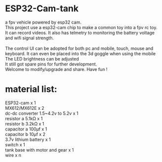 # ESP32-Cam-tank
a fpv vehicle powered by esp32 cam.</br>
This project use a esp32-cam chip to make a common toy into a fpv rc toy.</br>
It can record videos. 
It also has telmetry to monitoring the battery voltage and wifi signal strength. </br>
</br>
The control UI can be adopted for both pc and mobile, touch, mouse and keyboard. It can even be placed into the 3d goggle when using the mobile</br> 
The LED brightness can be adjusted</br>
It still got spare pins for further development.</br>
Welcome to modify/upgrade and share. Have fun !</br>

# material list:
ESP32-cam x 1</br>
MX612/MX612E x 2</br>
dc-dc converter 1.5~4.2v to 5.2v x 1 </br>
resistor a 5.1kΩ x 1</br>
resistor b 3.2kΩ x 1</br>
capacitor a 100μf x 1</br>
capacitor b 10μf x 2 </br>
3.7v lithium battery x 1</br>
switch x 1</br>
tank base with motor and gear x 1</br>
wire x n</br>


